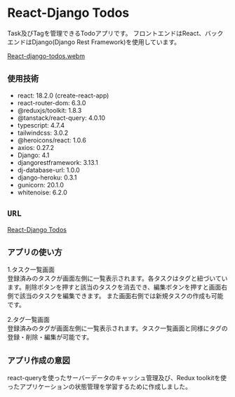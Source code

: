 # React-Django Todos

Task及びTagを管理できるTodoアプリです。
フロントエンドはReact、バックエンドはDjango(Django Rest Framework)を使用しています。

[React-django-todos.webm](https://user-images.githubusercontent.com/85279065/185858255-a83f80c4-d50f-457e-8ebb-62beec92aa77.webm)

## `使用技術`

* react: 18.2.0 (create-react-app)
* react-router-dom: 6.3.0
* @reduxjs/toolkit: 1.8.3
* @tanstack/react-query: 4.0.10
* typescript: 4.7.4
* tailwindcss: 3.0.2
* @heroicons/react: 1.0.6
* axios: 0.27.2
* Django: 4.1
* djangorestframework: 3.13.1
* dj-database-url: 1.0.0
* django-heroku: 0.3.1
* gunicorn: 20.1.0
* whitenoise: 6.2.0

## `URL`

[React-Django Todos](https://react-django-todos.herokuapp.com/)

## `アプリの使い方`
1.タスク一覧画面  
登録済みのタスクが画面左側に一覧表示されます。各タスクはタグと紐づいています。削除ボタンを押すと該当のタスクを消去でき、編集ボタンを押すと画面右側で該当のタスクを編集できます。 また画面右側では新規タスクの作成も可能です。

2.タグ一覧画面  
登録済みのタグが画面左側に一覧表示されます。タスク一覧画面と同様にタグの登録・削除・編集が可能です。

## `アプリ作成の意図`  
react-queryを使ったサーバーデータのキャッシュ管理及び、Redux toolkitを使ったアプリケーションの状態管理を学習するために作成しました。